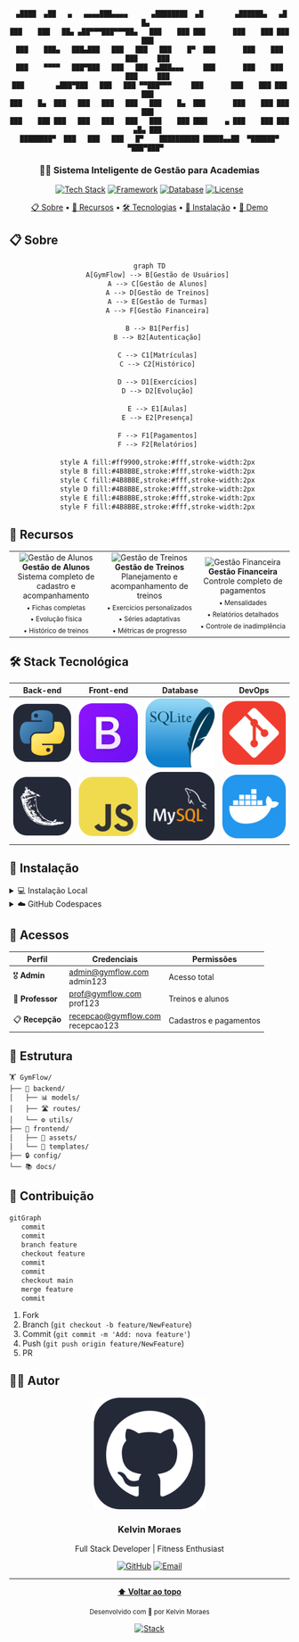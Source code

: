 <div align="center">

```
 ▄████  ▄██   ▄   ▄▄▄▄███▄▄▄▄      ▄████████  ▄█        ▄██████▄   ▄█     █▄  
███    ███   ██▄ ▄██▀▀▀███▀▀▀██▄   ███    ███ ███       ███    ███ ███     ███ 
███    ███▄   ███▄███   ███   ███   ███    █▀  ███       ███    ███ ███     ███ 
███    ▀▀▀▀   ███▀███   ███   ███  ▄███▄▄▄     ███       ███    ███ ███     ███ 
███        ▄███▀███   ███   ███ ▀▀███▀▀▀     ███       ███    ███ ███     ███ 
███    █▄  ███   ███   ███   ███   ███    █▄  ███       ███    ███ ███     ███ 
███    ███ ███   ███   ███   ███   ███    ███ ███▌    ▄ ███    ███ ███ ▄█▄ ███ 
████████▀  ███   ███   ███   █▀    ██████████ █████▄▄██  ▀██████▀   ▀███▀███▀  
```

<h3>🏋️‍♂️ Sistema Inteligente de Gestão para Academias</h3>

[![Tech Stack](https://img.shields.io/badge/Tech%20Stack-Python%20%7C%20Flask-4B8BBE?style=for-the-badge&logo=python&logoColor=white)](https://www.python.org/)
[![Framework](https://img.shields.io/badge/Framework-Bootstrap%205-7952B3?style=for-the-badge&logo=bootstrap&logoColor=white)](https://getbootstrap.com/)
[![Database](https://img.shields.io/badge/Database-SQLite-003B57?style=for-the-badge&logo=sqlite&logoColor=white)](https://www.sqlite.org/)
[![License](https://img.shields.io/badge/License-GPL%20v3-blue.svg?style=for-the-badge&logo=gnu&logoColor=white)](LICENSE)

[📋 Sobre](#-sobre) • 
[💪 Recursos](#-recursos) • 
[🛠️ Tecnologias](#️-tecnologias) • 
[🚀 Instalação](#-instalação) • 
[📱 Demo](#-demo)

</div>

## 📋 Sobre

<div align="center">

```mermaid
graph TD
    A[GymFlow] --> B[Gestão de Usuários]
    A --> C[Gestão de Alunos]
    A --> D[Gestão de Treinos]
    A --> E[Gestão de Turmas]
    A --> F[Gestão Financeira]
    
    B --> B1[Perfis]
    B --> B2[Autenticação]
    
    C --> C1[Matrículas]
    C --> C2[Histórico]
    
    D --> D1[Exercícios]
    D --> D2[Evolução]
    
    E --> E1[Aulas]
    E --> E2[Presença]
    
    F --> F1[Pagamentos]
    F --> F2[Relatórios]

    style A fill:#ff9900,stroke:#fff,stroke-width:2px
    style B fill:#4B8BBE,stroke:#fff,stroke-width:2px
    style C fill:#4B8BBE,stroke:#fff,stroke-width:2px
    style D fill:#4B8BBE,stroke:#fff,stroke-width:2px
    style E fill:#4B8BBE,stroke:#fff,stroke-width:2px
    style F fill:#4B8BBE,stroke:#fff,stroke-width:2px
```

</div>

## 💪 Recursos

<table align="center">
  <tr>
    <td align="center" width="33%">
      <img width="64" src="https://raw.githubusercontent.com/tandpfun/skill-icons/main/icons/PersonalTrainer.svg" alt="Gestão de Alunos"/>
      <br/><strong>Gestão de Alunos</strong>
      <br/>Sistema completo de cadastro e acompanhamento
      <br/>
      <sub>• Fichas completas<br/>• Evolução física<br/>• Histórico de treinos</sub>
    </td>
    <td align="center" width="33%">
      <img width="64" src="https://raw.githubusercontent.com/tandpfun/skill-icons/main/icons/Workout.svg" alt="Gestão de Treinos"/>
      <br/><strong>Gestão de Treinos</strong>
      <br/>Planejamento e acompanhamento de treinos
      <br/>
      <sub>• Exercícios personalizados<br/>• Séries adaptativas<br/>• Métricas de progresso</sub>
    </td>
    <td align="center" width="33%">
      <img width="64" src="https://raw.githubusercontent.com/tandpfun/skill-icons/main/icons/Money.svg" alt="Gestão Financeira"/>
      <br/><strong>Gestão Financeira</strong>
      <br/>Controle completo de pagamentos
      <br/>
      <sub>• Mensalidades<br/>• Relatórios detalhados<br/>• Controle de inadimplência</sub>
    </td>
  </tr>
</table>

## 🛠️ Stack Tecnológica

<div align="center">

| Back-end | Front-end | Database | DevOps |
|----------|-----------|----------|---------|
| ![Python](https://raw.githubusercontent.com/tandpfun/skill-icons/main/icons/Python-Dark.svg) | ![Bootstrap](https://raw.githubusercontent.com/tandpfun/skill-icons/main/icons/Bootstrap.svg) | ![SQLite](https://raw.githubusercontent.com/tandpfun/skill-icons/main/icons/SQLite.svg) | ![Git](https://raw.githubusercontent.com/tandpfun/skill-icons/main/icons/Git.svg) |
| ![Flask](https://raw.githubusercontent.com/tandpfun/skill-icons/main/icons/Flask-Dark.svg) | ![JavaScript](https://raw.githubusercontent.com/tandpfun/skill-icons/main/icons/JavaScript.svg) | ![SQLAlchemy](https://raw.githubusercontent.com/tandpfun/skill-icons/main/icons/MySQL-Dark.svg) | ![Docker](https://raw.githubusercontent.com/tandpfun/skill-icons/main/icons/Docker.svg) |

</div>

## 🚀 Instalação

<details>
<summary>💻 Instalação Local</summary>

```bash
# Clone o repositório
git clone https://github.com/seu-usuario/gymflow.git && cd gymflow

# Configure o ambiente virtual
python -m venv venv
source venv/bin/activate  # Linux/Mac
venv\Scripts\activate     # Windows

# Instale as dependências
pip install -r requirements.txt

# Configure o ambiente
cp .env.example .env

# Inicialize o banco
flask db upgrade
```
</details>

<details>
<summary>☁️ GitHub Codespaces</summary>

```bash
# Inicie diretamente com
python run.py
```
</details>

## 🔐 Acessos

<div align="center">

| Perfil | Credenciais | Permissões |
|--------|-------------|------------|
| 🎖️ **Admin** | admin@gymflow.com<br>admin123 | Acesso total |
| 💪 **Professor** | prof@gymflow.com<br>prof123 | Treinos e alunos |
| 📋 **Recepção** | recepcao@gymflow.com<br>recepcao123 | Cadastros e pagamentos |

</div>

## 📂 Estrutura

```plaintext
🏋️ GymFlow/
├── 🎯 backend/
│   ├── 📊 models/
│   ├── 🛣️ routes/
│   └── ⚙️ utils/
├── 🎨 frontend/
│   ├── 📱 assets/
│   └── 📄 templates/
├── 🔒 config/
└── 📚 docs/
```

## 🤝 Contribuição

```mermaid
gitGraph
   commit
   commit
   branch feature
   checkout feature
   commit
   commit
   checkout main
   merge feature
   commit
```

1. Fork
2. Branch (`git checkout -b feature/NewFeature`)
3. Commit (`git commit -m 'Add: nova feature'`)
4. Push (`git push origin feature/NewFeature`)
5. PR

## 👨‍💻 Autor

<div align="center">
  <img width="200" height="200" src="https://raw.githubusercontent.com/tandpfun/skill-icons/main/icons/Github-Dark.svg">
  <h3>Kelvin Moraes</h3>
  <p>Full Stack Developer | Fitness Enthusiast</p>
  
[![GitHub](https://img.shields.io/badge/GitHub-KerubinDev-181717?style=for-the-badge&logo=github)](https://github.com/KerubinDev)
[![Email](https://img.shields.io/badge/Email-kelvin.moraes117@gmail.com-EA4335?style=for-the-badge&logo=gmail)](mailto:kelvin.moraes117@gmail.com)
</div>

---

<div align="center">
  
  **[⬆ Voltar ao topo](#gymflow---sistema-de-gestão-para-academias)**
  
  <sub>Desenvolvido com 💪 por Kelvin Moraes</sub>
  
[![Stack](https://img.shields.io/badge/Stack-Python%20%7C%20Flask%20%7C%20Bootstrap-000000?style=for-the-badge)](https://github.com/KerubinDev/GymFlow)
</div>
